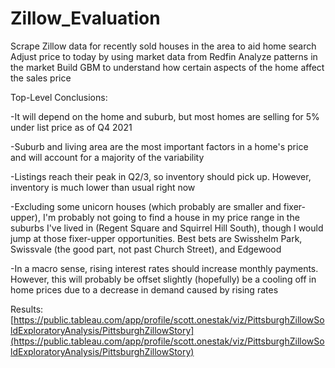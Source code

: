# Zillow_Evaluation
Scrape Zillow data for recently sold houses in the area to aid home search
Adjust price to today by using market data from Redfin
Analyze patterns in the market
Build GBM to understand how certain aspects of the home affect the sales price

Top-Level Conclusions:

-It will depend on the home and suburb, but most homes are selling for 5% under list price as of Q4 2021

-Suburb and living area are the most important factors in a home's price and will account for a majority of the variability

-Listings reach their peak in Q2/3, so inventory should pick up.  However, inventory is much lower than usual right now

-Excluding some unicorn houses (which probably are smaller and fixer-upper), I'm probably not going to find a house in my price range in the suburbs I've lived in (Regent Square and Squirrel Hill South), though I would jump at those fixer-upper opportunities.  Best bets are Swisshelm Park, Swissvale (the good part, not past Church Street), and Edgewood

-In a macro sense, rising interest rates should increase monthly payments.  However, this will probably be offset slightly (hopefully) be a cooling off in home prices due to a decrease in demand caused by rising rates

Results: [https://public.tableau.com/app/profile/scott.onestak/viz/PittsburghZillowSoldExploratoryAnalysis/PittsburghZillowStory](https://public.tableau.com/app/profile/scott.onestak/viz/PittsburghZillowSoldExploratoryAnalysis/PittsburghZillowStory)
